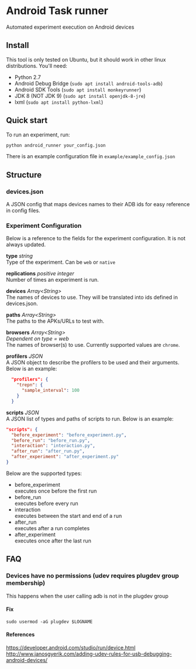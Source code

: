 # Android Task runner
Automated experiment execution on Android devices

## Install
This tool is only tested on Ubuntu, but it should work in other linux distributions.
You'll need:
- Python 2.7
- Android Debug Bridge (`sudo apt install android-tools-adb`)
- Android SDK Tools (`sudo apt install monkeyrunner`)
- JDK 8 (NOT JDK 9) (`sudo apt install openjdk-8-jre`)
- lxml (`sudo apt install python-lxml`)

## Quick start
To run an experiment, run:
```bash
python android_runner your_config.json
```
There is an example configuration file in `example/example_config.json`

## Structure
### devices.json
A JSON config that maps devices names to their ADB ids for easy reference in config files.

### Experiment Configuration
Below is a reference to the fields for the experiment configuration. It is not always updated.

**type** *string*  
Type of the experiment. Can be `web` or `native`

**replications** *positive integer*  
Number of times an experiment is run.

**devices** *Array\<String\>*  
The names of devices to use. They will be translated into ids defined in devices.json.

**paths** *Array\<String\>*  
The paths to the APKs/URLs to test with.

**browsers** *Array\<String\>*  
*Dependent on type = web*  
The names of browser(s) to use. Currently supported values are `chrome`.

**profilers** *JSON*   
A JSON object to describe the profilers to be used and their arguments. Below is an example:
```json
  "profilers": {
    "trepn": {
      "sample_interval": 100
    }
  }
```

**scripts** *JSON*  
A JSON list of types and paths of scripts to run. Below is an example:
```json
"scripts": {
  "before_experiment": "before_experiment.py",
  "before_run": "before_run.py",
  "interaction": "interaction.py",
  "after_run": "after_run.py",
  "after_experiment": "after_experiment.py"
}
```
Below are the supported types:
- before_experiment  
  executes once before the first run
- before_run  
  executes before every run
- interaction  
  executes between the start and end of a run
- after_run  
  executes after a run completes
- after_experiment  
  executes once after the last run

## FAQ
### Devices have no permissions (udev requires plugdev group membership)
This happens when the user calling adb is not in the plugdev group
#### Fix
`sudo usermod -aG plugdev $LOGNAME`
#### References
https://developer.android.com/studio/run/device.html
http://www.janosgyerik.com/adding-udev-rules-for-usb-debugging-android-devices/